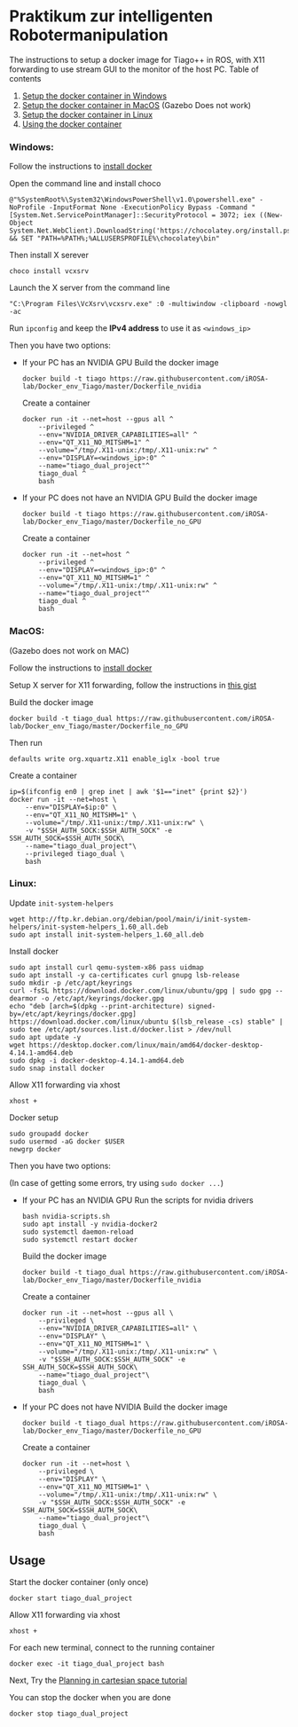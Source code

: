 # Praktikum zur intelligenten Robotermanipulation

The instructions to setup a docker image for Tiago++ in ROS, with X11 forwarding to use stream GUI to the monitor of the host PC.
Table of contents
1. [Setup the docker container in Windows](#windows)
2. [Setup the docker container in MacOS](#macos) (Gazebo Does not work)
3. [Setup the docker container in Linux](#linux)
4. [Using the docker container](#usage)

### Windows:
Follow the instructions to [install docker](https://docs.docker.com/desktop/install/windows-install/)

Open the command line and install choco
```
@"%SystemRoot%\System32\WindowsPowerShell\v1.0\powershell.exe" -NoProfile -InputFormat None -ExecutionPolicy Bypass -Command " [System.Net.ServicePointManager]::SecurityProtocol = 3072; iex ((New-Object System.Net.WebClient).DownloadString('https://chocolatey.org/install.ps1'))" && SET "PATH=%PATH%;%ALLUSERSPROFILE%\chocolatey\bin"
```
Then install X serever
```
choco install vcxsrv
```
Launch the X server from the command line
```
"C:\Program Files\VcXsrv\vcxsrv.exe" :0 -multiwindow -clipboard -nowgl -ac
``` 

Run `ipconfig` and keep the **IPv4 address** to use it as `<windows_ip>`

Then you have two options:
* If your PC has an NVIDIA GPU
    Build the docker image
    ```
    docker build -t tiago https://raw.githubusercontent.com/iROSA-lab/Docker_env_Tiago/master/Dockerfile_nvidia
    ```
    Create a container
    ```
    docker run -it --net=host --gpus all ^
        --privileged ^
        --env="NVIDIA_DRIVER_CAPABILITIES=all" ^
        --env="QT_X11_NO_MITSHM=1" ^
        --volume="/tmp/.X11-unix:/tmp/.X11-unix:rw" ^
        --env="DISPLAY=<windows_ip>:0" ^
        --name="tiago_dual_project"^
        tiago_dual ^
        bash
    ```

* If your PC does not have an NVIDIA GPU
    Build the docker image
    ```
    docker build -t tiago https://raw.githubusercontent.com/iROSA-lab/Docker_env_Tiago/master/Dockerfile_no_GPU
    ```
    Create a container
    ```
    docker run -it --net=host ^
        --privileged ^
        --env="DISPLAY=<windows_ip>:0" ^
        --env="QT_X11_NO_MITSHM=1" ^
        --volume="/tmp/.X11-unix:/tmp/.X11-unix:rw" ^
        --name="tiago_dual_project"^
        tiago_dual ^
        bash
    ```


### MacOS:
(Gazebo does not work on MAC)

Follow the instructions to [install docker](https://docs.docker.com/desktop/install/mac-install/)

Setup X server for X11 forwarding, follow the instructions in [this gist](https://gist.github.com/sorny/969fe55d85c9b0035b0109a31cbcb088)

Build the docker image
```
docker build -t tiago_dual https://raw.githubusercontent.com/iROSA-lab/Docker_env_Tiago/master/Dockerfile_no_GPU
```
Then run
```
defaults write org.xquartz.X11 enable_iglx -bool true
```

Create a container
```
ip=$(ifconfig en0 | grep inet | awk '$1=="inet" {print $2}')
docker run -it --net=host \
    --env="DISPLAY=$ip:0" \
    --env="QT_X11_NO_MITSHM=1" \
    --volume="/tmp/.X11-unix:/tmp/.X11-unix:rw" \
    -v "$SSH_AUTH_SOCK:$SSH_AUTH_SOCK" -e SSH_AUTH_SOCK=$SSH_AUTH_SOCK\
    --name="tiago_dual_project"\
    --privileged tiago_dual \
    bash
```

### Linux:
Update `init-system-helpers`
```
wget http://ftp.kr.debian.org/debian/pool/main/i/init-system-helpers/init-system-helpers_1.60_all.deb
sudo apt install init-system-helpers_1.60_all.deb
```
Install docker
```
sudo apt install curl qemu-system-x86 pass uidmap
sudo apt install -y ca-certificates curl gnupg lsb-release
sudo mkdir -p /etc/apt/keyrings
curl -fsSL https://download.docker.com/linux/ubuntu/gpg | sudo gpg --dearmor -o /etc/apt/keyrings/docker.gpg
echo "deb [arch=$(dpkg --print-architecture) signed-by=/etc/apt/keyrings/docker.gpg] https://download.docker.com/linux/ubuntu $(lsb_release -cs) stable" | sudo tee /etc/apt/sources.list.d/docker.list > /dev/null
sudo apt update -y
wget https://desktop.docker.com/linux/main/amd64/docker-desktop-4.14.1-amd64.deb
sudo dpkg -i docker-desktop-4.14.1-amd64.deb
sudo snap install docker
```
Allow X11 forwarding via xhost
```
xhost +
```
Docker setup
```
sudo groupadd docker
sudo usermod -aG docker $USER
newgrp docker
```

Then you have two options:

(In case of getting some errors, try using `sudo docker ...`)
* If your PC has an NVIDIA GPU
    Run the scripts for nvidia drivers
    ```
    bash nvidia-scripts.sh
    sudo apt install -y nvidia-docker2
    sudo systemctl daemon-reload
    sudo systemctl restart docker
    ```

    Build the docker image
    ```
    docker build -t tiago_dual https://raw.githubusercontent.com/iROSA-lab/Docker_env_Tiago/master/Dockerfile_nvidia
    ```

    Create a container
    ```
    docker run -it --net=host --gpus all \
        --privileged \
        --env="NVIDIA_DRIVER_CAPABILITIES=all" \
        --env="DISPLAY" \
        --env="QT_X11_NO_MITSHM=1" \
        --volume="/tmp/.X11-unix:/tmp/.X11-unix:rw" \
        -v "$SSH_AUTH_SOCK:$SSH_AUTH_SOCK" -e SSH_AUTH_SOCK=$SSH_AUTH_SOCK\
        --name="tiago_dual_project"\
        tiago_dual \
        bash
    ```

* If your PC does not have NVIDIA
    Build the docker image
    ```
    docker build -t tiago_dual https://raw.githubusercontent.com/iROSA-lab/Docker_env_Tiago/master/Dockerfile_no_GPU
    ```

    Create a container
    ```
    docker run -it --net=host \
        --privileged \
        --env="DISPLAY" \
        --env="QT_X11_NO_MITSHM=1" \
        --volume="/tmp/.X11-unix:/tmp/.X11-unix:rw" \
        -v "$SSH_AUTH_SOCK:$SSH_AUTH_SOCK" -e SSH_AUTH_SOCK=$SSH_AUTH_SOCK\
        --name="tiago_dual_project"\
        tiago_dual \
        bash
    ```

## Usage

Start the docker container (only once)
```
docker start tiago_dual_project
```
Allow X11 forwarding via xhost
```
xhost +
```
For each new terminal, connect to the running container
```
docker exec -it tiago_dual_project bash
```

Next, Try the [Planning in cartesian space tutorial](http://wiki.ros.org/Robots/TIAGo%2B%2B/Tutorials/MoveIt/Planning_cartesian_space)

You can stop the docker when you are done
```
docker stop tiago_dual_project
```